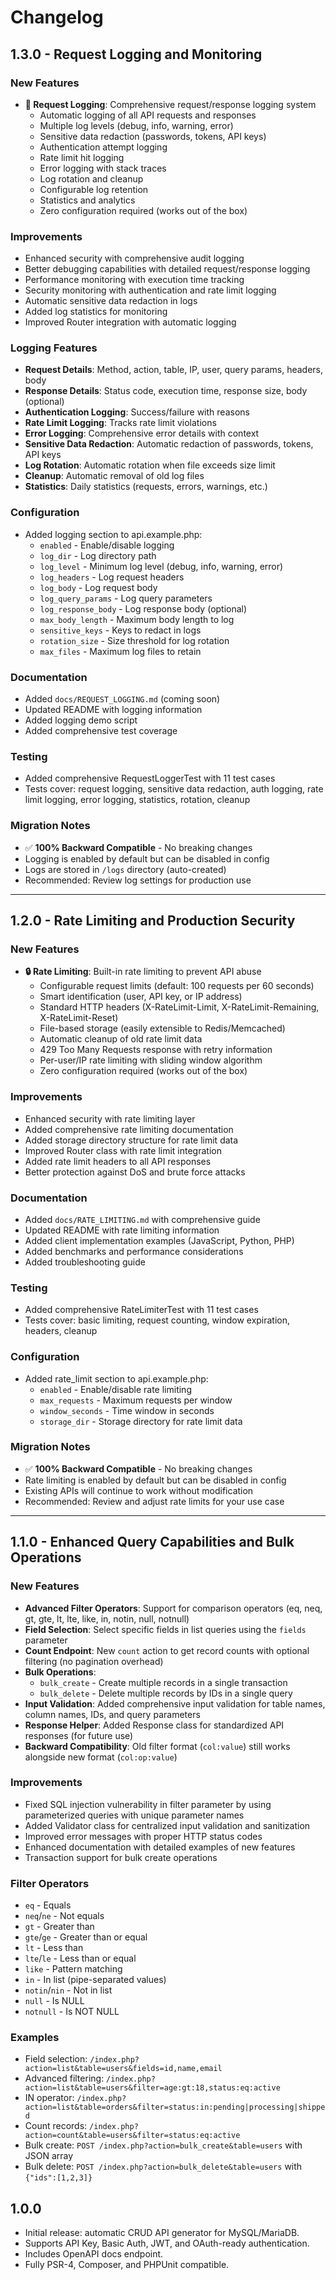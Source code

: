 # Changelog

## 1.3.0 - Request Logging and Monitoring

### New Features
- **📝 Request Logging**: Comprehensive request/response logging system
  - Automatic logging of all API requests and responses
  - Multiple log levels (debug, info, warning, error)
  - Sensitive data redaction (passwords, tokens, API keys)
  - Authentication attempt logging
  - Rate limit hit logging
  - Error logging with stack traces
  - Log rotation and cleanup
  - Configurable log retention
  - Statistics and analytics
  - Zero configuration required (works out of the box)

### Improvements
- Enhanced security with comprehensive audit logging
- Better debugging capabilities with detailed request/response logging
- Performance monitoring with execution time tracking
- Security monitoring with authentication and rate limit logging
- Automatic sensitive data redaction in logs
- Added log statistics for monitoring
- Improved Router integration with automatic logging

### Logging Features
- **Request Details**: Method, action, table, IP, user, query params, headers, body
- **Response Details**: Status code, execution time, response size, body (optional)
- **Authentication Logging**: Success/failure with reasons
- **Rate Limit Logging**: Tracks rate limit violations
- **Error Logging**: Comprehensive error details with context
- **Sensitive Data Redaction**: Automatic redaction of passwords, tokens, API keys
- **Log Rotation**: Automatic rotation when file exceeds size limit
- **Cleanup**: Automatic removal of old log files
- **Statistics**: Daily statistics (requests, errors, warnings, etc.)

### Configuration
- Added logging section to api.example.php:
  - `enabled` - Enable/disable logging
  - `log_dir` - Log directory path
  - `log_level` - Minimum log level (debug, info, warning, error)
  - `log_headers` - Log request headers
  - `log_body` - Log request body
  - `log_query_params` - Log query parameters
  - `log_response_body` - Log response body (optional)
  - `max_body_length` - Maximum body length to log
  - `sensitive_keys` - Keys to redact in logs
  - `rotation_size` - Size threshold for log rotation
  - `max_files` - Maximum log files to retain

### Documentation
- Added `docs/REQUEST_LOGGING.md` (coming soon)
- Updated README with logging information
- Added logging demo script
- Added comprehensive test coverage

### Testing
- Added comprehensive RequestLoggerTest with 11 test cases
- Tests cover: request logging, sensitive data redaction, auth logging, rate limit logging, error logging, statistics, rotation, cleanup

### Migration Notes
- ✅ **100% Backward Compatible** - No breaking changes
- Logging is enabled by default but can be disabled in config
- Logs are stored in `/logs` directory (auto-created)
- Recommended: Review log settings for production use

---

## 1.2.0 - Rate Limiting and Production Security

### New Features
- **🔒 Rate Limiting**: Built-in rate limiting to prevent API abuse
  - Configurable request limits (default: 100 requests per 60 seconds)
  - Smart identification (user, API key, or IP address)
  - Standard HTTP headers (X-RateLimit-Limit, X-RateLimit-Remaining, X-RateLimit-Reset)
  - File-based storage (easily extensible to Redis/Memcached)
  - Automatic cleanup of old rate limit data
  - 429 Too Many Requests response with retry information
  - Per-user/IP rate limiting with sliding window algorithm
  - Zero configuration required (works out of the box)

### Improvements
- Enhanced security with rate limiting layer
- Added comprehensive rate limiting documentation
- Added storage directory structure for rate limit data
- Improved Router class with rate limit integration
- Added rate limit headers to all API responses
- Better protection against DoS and brute force attacks

### Documentation
- Added `docs/RATE_LIMITING.md` with comprehensive guide
- Updated README with rate limiting information
- Added client implementation examples (JavaScript, Python, PHP)
- Added benchmarks and performance considerations
- Added troubleshooting guide

### Testing
- Added comprehensive RateLimiterTest with 11 test cases
- Tests cover: basic limiting, request counting, window expiration, headers, cleanup

### Configuration
- Added rate_limit section to api.example.php:
  - `enabled` - Enable/disable rate limiting
  - `max_requests` - Maximum requests per window
  - `window_seconds` - Time window in seconds
  - `storage_dir` - Storage directory for rate limit data

### Migration Notes
- ✅ **100% Backward Compatible** - No breaking changes
- Rate limiting is enabled by default but can be disabled in config
- Existing APIs will continue to work without modification
- Recommended: Review and adjust rate limits for your use case

---

## 1.1.0 - Enhanced Query Capabilities and Bulk Operations

### New Features
- **Advanced Filter Operators**: Support for comparison operators (eq, neq, gt, gte, lt, lte, like, in, notin, null, notnull)
- **Field Selection**: Select specific fields in list queries using the `fields` parameter
- **Count Endpoint**: New `count` action to get record counts with optional filtering (no pagination overhead)
- **Bulk Operations**: 
  - `bulk_create` - Create multiple records in a single transaction
  - `bulk_delete` - Delete multiple records by IDs in a single query
- **Input Validation**: Added comprehensive input validation for table names, column names, IDs, and query parameters
- **Response Helper**: Added Response class for standardized API responses (for future use)
- **Backward Compatibility**: Old filter format (`col:value`) still works alongside new format (`col:op:value`)

### Improvements
- Fixed SQL injection vulnerability in filter parameter by using parameterized queries with unique parameter names
- Added Validator class for centralized input validation and sanitization
- Improved error messages with proper HTTP status codes
- Enhanced documentation with detailed examples of new features
- Transaction support for bulk create operations

### Filter Operators
- `eq` - Equals
- `neq`/`ne` - Not equals
- `gt` - Greater than
- `gte`/`ge` - Greater than or equal
- `lt` - Less than
- `lte`/`le` - Less than or equal
- `like` - Pattern matching
- `in` - In list (pipe-separated values)
- `notin`/`nin` - Not in list
- `null` - Is NULL
- `notnull` - Is NOT NULL

### Examples
- Field selection: `/index.php?action=list&table=users&fields=id,name,email`
- Advanced filtering: `/index.php?action=list&table=users&filter=age:gt:18,status:eq:active`
- IN operator: `/index.php?action=list&table=orders&filter=status:in:pending|processing|shipped`
- Count records: `/index.php?action=count&table=users&filter=status:eq:active`
- Bulk create: `POST /index.php?action=bulk_create&table=users` with JSON array
- Bulk delete: `POST /index.php?action=bulk_delete&table=users` with `{"ids":[1,2,3]}`

## 1.0.0

- Initial release: automatic CRUD API generator for MySQL/MariaDB.
- Supports API Key, Basic Auth, JWT, and OAuth-ready authentication.
- Includes OpenAPI docs endpoint.
- Fully PSR-4, Composer, and PHPUnit compatible.